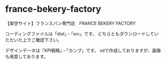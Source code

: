 # france-bekery-factory
【架空サイト】フランスパン専門店　FRANCE BEKERY FACTORY

コーディングファイルは「dist」・「src」です。
どちらともダウンロードしていただいた上でご確認下さい。

デザインデータは「KPI戦略」・「カンプ」です。
xdで作成しておりますが、画像も用意しております。
